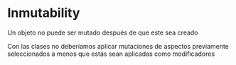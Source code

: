 <!--
vim:spell wrap ts=2 sw=2
-->
# Inmutability

Un objeto no puede ser mutado después de que este sea creado

Con las clases no deberíamos aplicar mutaciones de aspectos previamente seleccionados a menos
que estás sean aplicadas como modificadores
